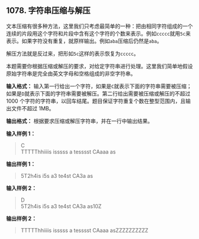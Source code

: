 ﻿## 1078. 字符串压缩与解压
文本压缩有很多种方法，这里我们只考虑最简单的一种：把由相同字符组成的一个连续的片段用这个字符和片段中含有这个字符的个数来表示。例如`ccccc`就用`5c`来表示。如果字符没有重复，就原样输出。例如`aba`压缩后仍然是`aba`。

解压方法就是反过来，把形如`5c`这样的表示恢复为`ccccc`。

本题需要你根据压缩或解压的要求，对给定字符串进行处理。这里我们简单地假设原始字符串是完全由英文字母和空格组成的非空字符串。

**输入格式：**
输入第一行给出一个字符，如果是`C`就表示下面的字符串需要被压缩；如果是`D`就表示下面的字符串需要被解压。第二行给出需要被压缩或解压的不超过 1000 个字符的字符串，以回车结尾。题目保证字符重复个数在整型范围内，且输出文件不超过 1MB。

**输出格式：**
根据要求压缩或解压字符串，并在一行中输出结果。

**输入样例 1：**
>C  
TTTTThhiiiis isssss a   tesssst CAaaa as  

**输出样例 1：**
>5T2h4is i5s a3 te4st CA3a as  

**输入样例 2：**
>D  
5T2h4is i5s a3 te4st CA3a as10Z  

**输出样例 2：**
>TTTTThhiiiis isssss a   tesssst CAaaa asZZZZZZZZZZ  